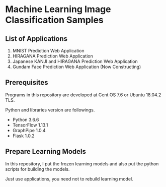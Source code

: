 # Machine Learning Image Classification Samples



## List of Applications

1. MNIST Prediction Web Application
2. HIRAGANA  Prediction Web Application
3. Japanese KANJI and HIRAGANA Prediction Web Application
4. Gundam Face Prediction Web Application (Now Constructing)



## Prerequisites

Programs in this repository are developed at Cent OS 7.6 or Ubuntu 18.04.2 TLS.

Python and libraries version are followings.

 - Python 3.6.6
 - TensorFlow 1.13.1
 - GraphPipe 1.0.4
 - Flask 1.0.2



## Prepare Learning Models

In this repository, I put the frozen learning models and also put the python scripts for building the models.

Just use applications, you need not to rebuild learning model.

